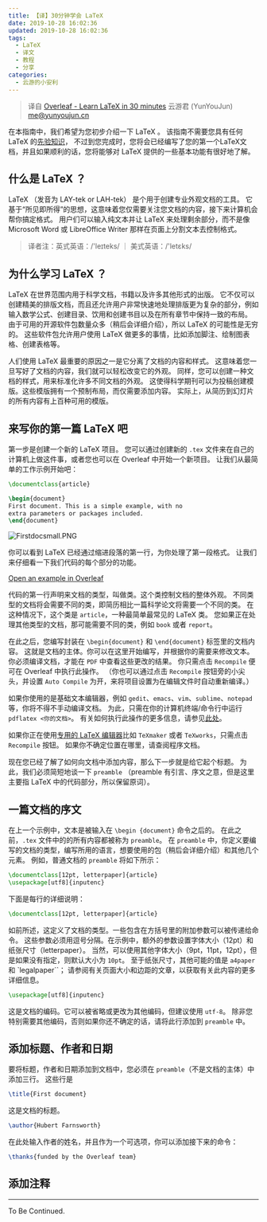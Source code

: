 ```yaml
---
title: 【译】30分钟学会 LaTeX
date: 2019-10-28 16:02:36
updated: 2019-10-28 16:02:36
tags:
  - LaTeX
  - 译文
  - 教程
  - 分享
categories:
  - 云游的小安利
---
```


> 译自 [Overleaf - Learn LaTeX in 30 minutes](https://cn.overleaf.com/learn/latex/Learn_LaTeX_in_30_minutes)
> 云游君 (YunYouJun) <me@yunyoujun.cn>

在本指南中，我们希望为您初步介绍一下 LaTeX 。
该指南不需要您具有任何 LaTeX 的[先验知识](https://baike.baidu.com/item/先验知识)，
不过到您完成时，您将会已经编写了您的第一个LaTeX文档，并且如果顺利的话，您将能够对 LaTeX 提供的一些基本功能有很好地了解。

<!-- more -->

## 什么是 LaTeX ？

LaTeX （发音为 LAY-tek or LAH-tek） 是个用于创建专业外观文档的工具。
它基于“所见即所得”的思想，这意味着您仅需要关注您文档的内容，接下来计算机会帮你搞定格式。
用户们可以输入纯文本并让 LaTeX 来处理剩余部分，而不是像 Microsoft Word 或 LibreOffice Writer 那样在页面上分割文本去控制格式。

> 译者注：英式英语：/'leɪteks/ ｜ 美式英语：/'letɛks/

## 为什么学习 LaTeX ？

LaTeX 在世界范围内用于科学文档，书籍以及许多其他形式的出版。
它不仅可以创建精美的排版文档，而且还允许用户非常快速地处理排版更为复杂的部分，例如输入数学公式、创建目录、饮用和创建书目以及在所有章节中保持一致的布局。
由于可用的开源软件包数量众多（稍后会详细介绍），所以 LaTeX 的可能性是无穷的。
这些软件包允许用户使用 LaTeX 做更多的事情，比如添加脚注、绘制图表格、创建表格等。

人们使用 LaTeX 最重要的原因之一是它分离了文档的内容和样式。
这意味着您一旦写好了文档的内容，我们就可以轻松改变它的外观。
同样，您可以创建一种文档的样式，用来标准化许多不同文档的外观。
这使得科学期刊可以为投稿创建模版。这些模版拥有一个预制布局，而仅需要添加内容。
实际上，从简历到幻灯片的所有内容有上百种可用的模版。

## 来写你的第一篇 LaTeX 吧

第一步是创建一个新的 LaTeX 项目。
您可以通过创建新的 `.tex` 文件来在自己的计算机上做这件事，或者您也可以在 Overleaf 中开始一个新项目。
让我们从最简单的工作示例开始吧：

```latex
\documentclass{article}

\begin{document}
First document. This is a simple example, with no 
extra parameters or packages included.
\end{document}
```

![Firstdocsmall.PNG](https://cdn.overleaf.com/learn-scripts/images/0/01/Firstdocsmall.PNG)

你可以看到 LaTeX 已经通过缩进段落的第一行，为你处理了第一段格式。
让我们来仔细看一下我们代码的每个部分的功能。

[Open an example in Overleaf](https://www.sharelatex.com/project/new/template?zipUrl=/project/582dbc33f220531c2d4bda27/download/zip&templateName=Learn%20LaTeX%20in%2020%20minutes:%20Part%201&compiler=pdflatex)

代码的第一行声明来文档的类型，叫做类。这个类控制文档的整体外观。
不同类型的文档将会需要不同的类，即简历相比一篇科学论文将需要一个不同的类。
在这种情况下，这个类是 `article`，一种最简单最常见的 LaTeX 类。
您如果正在处理其他类型的文档，那可能需要不同的类，例如 `book` 或者 `report`。

在此之后，您编写封装在 `\begin{document}` 和 `\end{document}` 标签里的文档内容。
这就是文档的主体。你可以在这里开始编写，并根据你的需要来修改文本。
你必须编译文档，才能在 `PDF` 中查看这些更改的结果。
你只需点击 `Recompile` 便可在 Overleaf 中执行此操作。
（你也可以通过点击 `Recompile` 按钮旁的小尖头，并设置 `Auto Compile` 为开，来将项目设置为在编辑文件时自动重新编译。）

如果你使用的是基础文本编辑器，例如 `gedit`、`emacs`、`vim`、`sublime`、`notepad`等，你将不得不手动编译文档。
为此，只需在你的计算机终端/命令行中运行 `pdflatex <你的文档>`。
有关如何执行此操作的更多信息，请参见[此处](https://en.wikibooks.org/wiki/LaTeX/Basics#Compilation)。

如果你正在使用[专用的 LaTeX 编辑器](https://en.wikibooks.org/wiki/LaTeX/Installation#Editors)比如 `TeXmaker` 或者 `TeXworks`，只需点击 `Recompile` 按钮。
如果你不确定位置在哪里，请查阅程序文档。

现在您已经了解了如何向文档中添加内容，那么下一步就是给它起个标题。 为此，我们必须简短地谈一下 `preamble` （preamble 有引言、序文之意，但是这里主要指 LaTeX 中的代码部分，所以保留原词）。

## 一篇文档的序文

在上一个示例中，文本是被输入在 `\begin {document}` 命令之后的。
在此之前，`.tex` 文件中的的所有内容都被称为 `preamble`。
在 `preamble` 中，你定义要编写的文档的类型，编写所用的语言，想要使用的包（稍后会详细介绍）和其他几个元素。
例如，普通文档的 `preamble` 将如下所示：

```latex
\documentclass[12pt, letterpaper]{article}
\usepackage[utf8]{inputenc}
```

下面是每行的详细说明：

```latex
\documentclass[12pt, letterpaper]{article}
```

如前所述，这定义了文档的类型。一些包含在方括号里的附加参数可以被传递给命令。
这些参数必须用逗号分隔。在示例中，额外的参数设置字体大小（12pt）和纸张尺寸（letterpaper）。
当然，可以使用其他字体大小（9pt，11pt，12pt），但是如果没有指定，则默认大小为 `10pt`。
至于纸张尺寸，其他可能的值是 `a4paper` 和 `legalpaper``；
请参阅有关页面大小和边距的文章，以获取有关此内容的更多详细信息。

```latex
\usepackage[utf8]{inputenc}
```

这是文档的编码。它可以被省略或更改为其他编码，但建议使用 `utf-8`。
除非您特别需要其他编码，否则如果你还不确定的话，请将此行添加到 `preamble` 中。

## 添加标题、作者和日期

要将标题，作者和日期添加到文档中，您必须在 `preamble`（不是文档的主体）中添加三行。
这些行是

```latex
\title{First document}
```

这是文档的标题。

```latex
\author{Hubert Farnsworth}
```

在此处输入作者的姓名，并且作为一个可选项，你可以添加接下来的命令：

```latex
\thanks{funded by the Overleaf team}
```

<!-- 可以在标题命令的大括号内在作者的姓名之后添加此名称。它将在括号内添加上标和脚注以及文本。
如果您需要在文章中感谢一个机构，该功能将非常有用。 -->

## 添加注释

---

To Be Continued.
